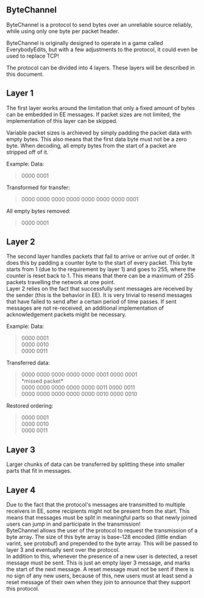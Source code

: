 ByteChannel
------------

ByteChannel is a protocol to send bytes over an unreliable source reliably, while using only one byte per packet header.

ByteChannel is originally designed to operate in a game called EverybodyEdits, but with a few adjustments to the protocol, it could even be used to replace TCP!

The protocol can be divided into 4 layers. These layers will be described in this document.

## Layer 1
The first layer works around the limitation that only a fixed amount of bytes can be embedded in EE messages. If packet sizes are not limited, the implementation of this layer can be skipped.

Variable packet sizes is archieved by simply padding the packet data with empty bytes. This also means that the first data byte must not be a zero byte. When decoding, all empty bytes from the start of a packet are stripped off of it.

Example:
Data:
> 0000 0001

Transformed for transfer: 
> 0000 0000 0000 0000 0000 0000 0000 0001

All empty bytes removed:
> 0000 0001

## Layer 2
The second layer handles packets that fail to arrive or arrive out of order. It does this by padding a counter byte to the start of every packet. This byte starts from 1 (due to the requirement by layer 1) and goes to 255, where the counter is reset back to 1. This means that there can be a maximum of 255 packets travelling the network at one point.  
Layer 2 relies on the fact that successfully sent messages are received by the sender (this is the behavior in EE). It is very trivial to resend messages that have failed to send after a certain period of time passes. If sent messages are not re-received, an additional implementation of acknowledgement packets might be necessary.

Example:
Data:
> 0000 0001  
> 0000 0010  
> 0000 0011  

Transferred data: 
>  0000 0000 0000 0000 0000 0001 0000 0001  
>  \*missed packet*  
>  0000 0000 0000 0000 0000 0011 0000 0011  
>  0000 0000 0000 0000 0000 0010 0000 0010  

Restored ordering:
> 0000 0001  
> 0000 0010  
> 0000 0011  


## Layer 3
Larger chunks of data can be transferred by splitting these into smaller parts that fit in messages.

## Layer 4
Due to the fact that the protocol's messages are transmitted to multiple receivers in EE, some recipients might not be present from the start. This means that messages must be split in meaningful parts so that newly joined users can jump in and participate in the transmission!  
ByteChannel allows the user of the protocol to request the transmission of a byte array. The size of this byte array is base-128 encoded (little endian varint, see protobuf) and prepended to the byte array. This will be passed to layer 3 and eventually sent over the protocol.  
In addition to this, whenever the presence of a new user is detected, a reset message must be sent. This is just an empty layer 3 message, and marks the start of the next message. A reset message must not be sent if there is no sign of any new users, because of this, new users must at least send a reset message of their own when they join to announce that they support this protocol.  
